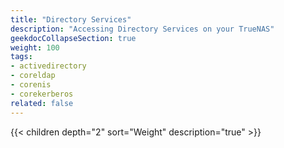 ```yaml
---
title: "Directory Services"
description: "Accessing Directory Services on your TrueNAS"
geekdocCollapseSection: true
weight: 100
tags:
- activedirectory
- coreldap
- corenis
- corekerberos
related: false
---
```


{{< children depth="2" sort="Weight" description="true" >}}
